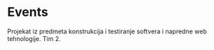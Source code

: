 # Events
Projekat iz predmeta konstrukcija i testiranje softvera i napredne web tehnologije.
Tim 2.
